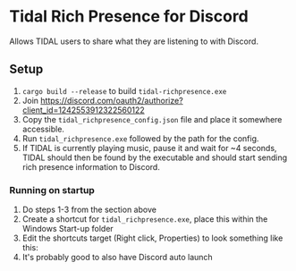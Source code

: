 # Tidal Rich Presence for Discord

Allows TIDAL users to share what they are listening to with Discord.

## Setup

1. `cargo build --release` to build `tidal-richpresence.exe`
2. Join https://discord.com/oauth2/authorize?client_id=1242553912322560122
3. Copy the `tidal_richpresence_config.json` file and place it somewhere accessible.
4. Run `tidal_richpresence.exe` followed by the path for the config.
5. If TIDAL is currently playing music, pause it and wait for ~4 seconds, TIDAL should 
then be found by the executable and should start sending rich presence information to 
Discord.

### Running on startup

1. Do steps 1-3 from the section above
2. Create a shortcut for `tidal_richpresence.exe`, place this within the Windows 
Start-up folder
3. Edit the shortcuts target (Right click, Properties) to look something like this:
<PATH WHERE EXE LIVES> <PATH TO tidal_richpresence.exe>
4. It's probably good to also have Discord auto launch
